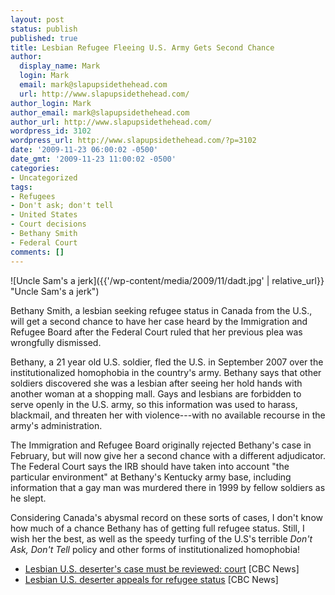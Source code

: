 ```yaml
---
layout: post
status: publish
published: true
title: Lesbian Refugee Fleeing U.S. Army Gets Second Chance
author:
  display_name: Mark
  login: Mark
  email: mark@slapupsidethehead.com
  url: http://www.slapupsidethehead.com/
author_login: Mark
author_email: mark@slapupsidethehead.com
author_url: http://www.slapupsidethehead.com/
wordpress_id: 3102
wordpress_url: http://www.slapupsidethehead.com/?p=3102
date: '2009-11-23 06:00:02 -0500'
date_gmt: '2009-11-23 11:00:02 -0500'
categories:
- Uncategorized
tags:
- Refugees
- Don't ask; don't tell
- United States
- Court decisions
- Bethany Smith
- Federal Court
comments: []
---
```

![Uncle Sam's a jerk]({{'/wp-content/media/2009/11/dadt.jpg' | relative_url}} "Uncle Sam's a jerk")

Bethany Smith, a lesbian seeking refugee status in Canada from the U.S., will get a second chance to have her case heard by the Immigration and Refugee Board after the Federal Court ruled that her previous plea was wrongfully dismissed.

Bethany, a 21 year old U.S. soldier, fled the U.S. in September 2007 over the institutionalized homophobia in the country's army. Bethany says that other soldiers discovered she was a lesbian after seeing her hold hands with another woman at a shopping mall. Gays and lesbians are forbidden to serve openly in the U.S. army, so this information was used to harass, blackmail, and threaten her with violence---with no available recourse in the army's administration.

The Immigration and Refugee Board originally rejected Bethany's case in February, but will now give her a second chance with a different adjudicator. The Federal Court says the IRB should have taken into account "the particular environment" at Bethany's Kentucky army base, including information that a gay man was murdered there in 1999 by fellow soldiers as he slept.

Considering Canada's abysmal record on these sorts of cases, I don't know how much of a chance Bethany has of getting full refugee status. Still, I wish her the best, as well as the speedy turfing of the U.S's terrible _Don't Ask, Don't Tell_ policy and other forms of institutionalized homophobia!

- [Lesbian U.S. deserter's case must be reviewed: court](http://www.cbc.ca/canada/story/2009/11/20/refugee-board-soldier-lesbian.html) [CBC News]
- [Lesbian U.S. deserter appeals for refugee status](http://www.cbc.ca/canada/toronto/story/2009/09/08/ottawa-deserter-us-military-bethany-smith.html) [CBC News]
